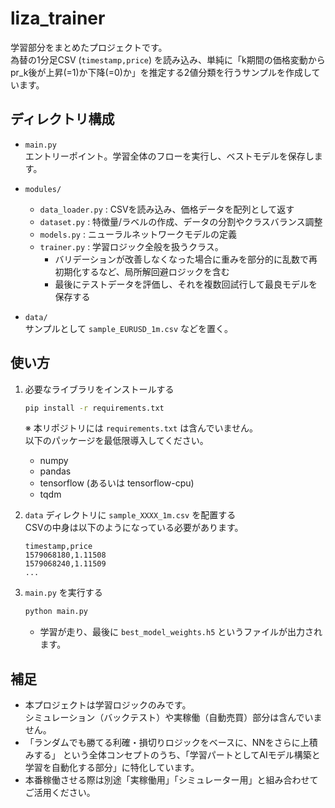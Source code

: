 # liza_trainer

学習部分をまとめたプロジェクトです。  
為替の1分足CSV (`timestamp,price`) を読み込み、単純に「k期間の価格変動からpr_k後が上昇(=1)か下降(=0)か」を推定する2値分類を行うサンプルを作成しています。

## ディレクトリ構成

- `main.py`  
  エントリーポイント。学習全体のフローを実行し、ベストモデルを保存します。  

- `modules/`  
  - `data_loader.py` : CSVを読み込み、価格データを配列として返す  
  - `dataset.py` : 特徴量/ラベルの作成、データの分割やクラスバランス調整  
  - `models.py` : ニューラルネットワークモデルの定義  
  - `trainer.py` : 学習ロジック全般を扱うクラス。  
    - バリデーションが改善しなくなった場合に重みを部分的に乱数で再初期化するなど、局所解回避ロジックを含む  
    - 最後にテストデータを評価し、それを複数回試行して最良モデルを保存する  

- `data/`  
  サンプルとして `sample_EURUSD_1m.csv` などを置く。

## 使い方

1. 必要なライブラリをインストールする
    ```bash
    pip install -r requirements.txt
    ```
    ※ 本リポジトリには `requirements.txt` は含んでいません。  
    以下のパッケージを最低限導入してください。  
    - numpy
    - pandas
    - tensorflow (あるいは tensorflow-cpu)
    - tqdm

2. `data` ディレクトリに `sample_XXXX_1m.csv` を配置する  
   CSVの中身は以下のようになっている必要があります。
    ```
    timestamp,price
    1579068180,1.11508
    1579068240,1.11509
    ...
    ```

3. `main.py` を実行する
    ```bash
    python main.py
    ```
    - 学習が走り、最後に `best_model_weights.h5` というファイルが出力されます。

## 補足

- 本プロジェクトは学習ロジックのみです。  
  シミュレーション（バックテスト）や実稼働（自動売買）部分は含んでいません。
- 「ランダムでも勝てる利確・損切りロジックをベースに、NNをさらに上積みする」 という全体コンセプトのうち、「学習パートとしてAIモデル構築と学習を自動化する部分」に特化しています。
- 本番稼働させる際は別途「実稼働用」「シミュレーター用」と組み合わせてご活用ください。

